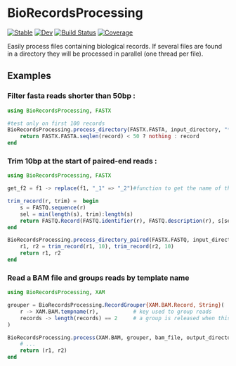 # BioRecordsProcessing

[![Stable](https://img.shields.io/badge/docs-stable-blue.svg)](https://jonathanBieler.github.io/BioRecordsProcessing.jl/stable)
[![Dev](https://img.shields.io/badge/docs-dev-blue.svg)](https://jonathanBieler.github.io/BioRecordsProcessing.jl/dev)
[![Build Status](https://travis-ci.com/jonathanBieler/BioRecordsProcessing.jl.svg?branch=master)](https://travis-ci.com/jonathanBieler/BioRecordsProcessing.jl)
[![Coverage](https://codecov.io/gh/jonathanBieler/BioRecordsProcessing.jl/branch/master/graph/badge.svg)](https://codecov.io/gh/jonathanBieler/BioRecordsProcessing.jl)

Easily process files containing biological records. If several files are found in a directory
they will be processed in parallel (one thread per file).

## Examples

### Filter fasta reads shorter than 50bp :

```julia
using BioRecordsProcessing, FASTX

#test only on first 100 records
BioRecordsProcessing.process_directory(FASTX.FASTA, input_directory, "*.fa", output_directory; max_records=100) do record
    return FASTX.FASTA.seqlen(record) < 50 ? nothing : record
end
```

### Trim 10bp at the start of paired-end reads :

```julia
using BioRecordsProcessing, FASTX

get_f2 = f1 -> replace(f1, "_1" => "_2")#function to get the name of the file containing second reads

trim_record(r, trim) =  begin 
    s = FASTQ.sequence(r)
    sel = min(length(s), trim):length(s)
    return FASTQ.Record(FASTQ.identifier(r), FASTQ.description(r), s[sel], FASTQ.quality(r)[sel])
end

BioRecordsProcessing.process_directory_paired(FASTX.FASTQ, input_directory, "*_1.fastq", get_f2, output_directory) do r1,r2
    r1, r2 = trim_record(r1, 10), trim_record(r2, 10)
    return r1, r2
end
```

### Read a BAM file and groups reads by template name

```julia
using BioRecordsProcessing, XAM

grouper = BioRecordsProcessing.RecordGrouper{XAM.BAM.Record, String}(
    r -> XAM.BAM.tempname(r),           # key used to group reads 
    records -> length(records) == 2     # a group is released when this condition is met
)

BioRecordsProcessing.process(XAM.BAM, grouper, bam_file, output_directory) do r1,r2
    # ... 
    return (r1, r2)
end
```
